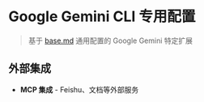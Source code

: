 # Google Gemini CLI 专用配置

> 基于 [base.md](base.md) 通用配置的 Google Gemini 特定扩展

## 外部集成

- **MCP 集成** - Feishu、文档等外部服务
